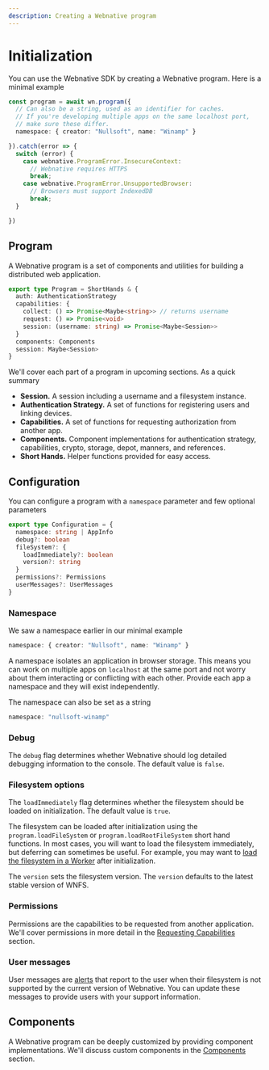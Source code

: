 ```yaml
---
description: Creating a Webnative program
---
```


# Initialization

You can use the Webnative SDK by creating a Webnative program. Here is a minimal example

```typescript
const program = await wn.program({
  // Can also be a string, used as an identifier for caches.
  // If you're developing multiple apps on the same localhost port,
  // make sure these differ.
  namespace: { creator: "Nullsoft", name: "Winamp" }

}).catch(error => {
  switch (error) {
    case webnative.ProgramError.InsecureContext:
      // Webnative requires HTTPS
      break;
    case webnative.ProgramError.UnsupportedBrowser:
      // Browsers must support IndexedDB
      break;
  }

})
```

## Program

A Webnative program is a set of components and utilities for building a distributed web application.

```typescript
export type Program = ShortHands & {
  auth: AuthenticationStrategy
  capabilities: {
    collect: () => Promise<Maybe<string>> // returns username
    request: () => Promise<void>
    session: (username: string) => Promise<Maybe<Session>>
  }
  components: Components
  session: Maybe<Session>
}
```

We'll cover each part of a program in upcoming sections. As a quick summary

* **Session.** A session including a username and a filesystem instance.
* **Authentication Strategy.** A set of functions for registering users and linking devices.
* **Capabilities.** A set of functions for requesting authorization from another app.
* **Components.** Component implementations for authentication strategy, capabilities, crypto, storage, depot, manners, and references.
* **Short Hands.** Helper functions provided for easy access.

## Configuration

You can configure a program with a `namespace` parameter and few optional parameters

```typescript
export type Configuration = {
  namespace: string | AppInfo
  debug?: boolean
  fileSystem?: {
    loadImmediately?: boolean
    version?: string
  }
  permissions?: Permissions
  userMessages?: UserMessages
}
```

### Namespace

We saw a namespace earlier in our minimal example

```typescript
namespace: { creator: "Nullsoft", name: "Winamp" }
```

A namespace isolates an application in browser storage. This means you can work on multiple apps on `localhost` at the same port and not worry about them interacting or conflicting with each other. Provide each app a namespace and they will exist independently.

The namespace can also be set as a string

```typescript
namespace: "nullsoft-winamp"
```

### Debug

The `debug` flag determines whether Webnative should log detailed debugging information to the console. The default value is `false`.

### Filesystem options

The `loadImmediately` flag determines whether the filesystem should be loaded on initialization. The default value is `true`.

The filesystem can be loaded after initialization using the `program.loadFileSystem` or `program.loadRootFileSystem` short hand functions. In most cases, you will want to load the filesystem immediately, but deferring can sometimes be useful. For example, you may want to [load the filesystem in a Worker](additional-info.md#web-worker) after initialization.

The `version` sets the filesystem version. The `version` defaults to the latest stable version of WNFS.

### Permissions

Permissions are the capabilities to be requested from another application. We'll cover permissions in more detail in the [Requesting Capabilities](requesting-capabilities.md) section.

### User messages

User messages are [alerts](https://developer.mozilla.org/en-US/docs/Web/API/Window/alert) that report to the user when their filesystem is not supported by the current version of Webnative. You can update these messages to provide users with your support information.

## Components

A Webnative program can be deeply customized by providing component implementations. We'll discuss custom components in the [Components](initialization.md#components) section.



